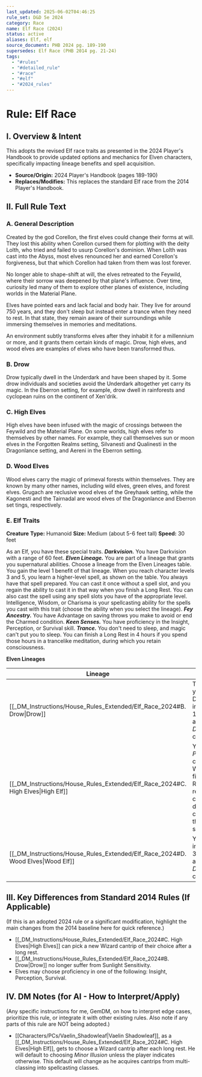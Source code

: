 ```yaml
---
last_updated: 2025-06-02T04:46:25
rule_set: D&D 5e 2024
category: Race
name: Elf Race (2024)
status: active
aliases: Elf, elf
source_document: PHB 2024 pg. 189-190
supersedes: Elf Race (PHB 2014 pg. 21-24)
tags:
  - "#rules"
  - "#detailed_rule"
  - "#race"
  - "#elf"
  - "#2024_rules"
---
```

# Rule: Elf Race

## I. Overview & Intent
This adopts the revised Elf race traits as presented in the 2024 Player's Handbook to provide updated options and mechanics for Elven characters, specifically impacting lineage benefits and spell acquisition.
* **Source/Origin:** 2024 Player's Handbook (pages 189-190)
* **Replaces/Modifies:** This replaces the standard Elf race from the 2014 Player's Handbook.

## II. Full Rule Text

### A. General Description
Created by the god Corellon, the first elves could change their forms at will. They lost this ability when Corellon cursed them for plotting with the deity Lolth, who tried and failed to usurp Corellon's dominion. When Lolth was cast into the Abyss, most elves renounced her and earned Corellon's forgiveness, but that which Corellon had taken from them was lost forever.

No longer able to shape-shift at will, the elves retreated to the Feywild, where their sorrow was deepened by that plane's influence. Over time, curiosity led many of them to explore other planes of existence, including worlds in the Material Plane.

Elves have pointed ears and lack facial and body hair. They live for around 750 years, and they don't sleep but instead enter a trance when they need to rest. In that state, they remain aware of their surroundings while immersing themselves in memories and meditations.

An environment subtly transforms elves after they inhabit it for a millennium or more, and it grants them certain kinds of magic. Drow, high elves, and wood elves are examples of elves who have been transformed thus.

### B. Drow
Drow typically dwell in the Underdark and have been shaped by it. Some drow individuals and societies avoid the Underdark altogether yet carry its magic. In the Eberron setting, for example, drow dwell in rainforests and cyclopean ruins on the continent of Xen'drik.

### C. High Elves
High elves have been infused with the magic of crossings between the Feywild and the Material Plane. On some worlds, high elves refer to themselves by other names. For example, they call themselves sun or moon elves in the Forgotten Realms setting, Silvanesti and Qualinesti in the Dragonlance setting, and Aereni in the Eberron setting.

### D. Wood Elves
Wood elves carry the magic of primeval forests within themselves. They are known by many other names, including wild elves, green elves, and forest elves. Grugach are reclusive wood elves of the Greyhawk setting, while the Kagonesti and the Tairnadal are wood elves of the Dragonlance and Eberron set tings, respectively.

### E. Elf Traits

**Creature** **Type:** Humanoid
**Size:** Medium (about 5-6 feet tall)
**Speed:** 30 feet

As an Elf, you have these special traits.
**_Darkvision._** You have Darkvision with a range of 60 feet.
**_Elven Lineage._** You are part of a lineage that grants you supernatural abilities. Choose a lineage from the Elven Lineages table. You gain the level 1 benefit of that lineage. When you reach character levels 3 and 5, you learn a higher-level spell, as shown on the table. You always have that spell prepared. You can cast it once without a spell slot, and you regain the ability to cast it in that way when you finish a Long Rest. You can also cast the spell using any spell slots you have of the appropriate level. Intelligence, Wisdom, or Charisma is your spellcasting ability for the spells you cast with this trait (choose the ability when you select the lineage).
**_Fey Ancestry._** You have Advantage on saving throws you make to avoid or end the Charmed condition.
**_Keen Senses._** You have proficiency in the Insight, Perception, or Survival skill.
**_Trance._** You don't need to sleep, and magic can't put you to sleep. You can finish a Long Rest in 4 hours if you spend those hours in a trancelike meditation, during which you retain consciousness.

**Elven Lineages**

| Lineage | Level 1 | Level 3 | Level 5 |
|---|---|---|---|
| [[_DM_Instructions/House_Rules_Extended/Elf_Race_2024#B. Drow\|Drow]] | The range of your Darkvision increases to 120 feet. You also know the _Dancing Lights_ cantrip | _Faerie Fire_ | _Darkness_ |
| [[_DM_Instructions/House_Rules_Extended/Elf_Race_2024#C. High Elves\|High Elf]] | You know the _Prestidigitation_ cantrip. Whenever you finish a Long Rest, you can replace that cantrip with a different cantrip from the Wizard spell list. | _Detect Magic_ | _Misty Step_ |
| [[_DM_Instructions/House_Rules_Extended/Elf_Race_2024#D. Wood Elves\|Wood Elf]] | Your Speed increases to 35 feet. You also know the _Druidcraft_ cantrip. | _Longstrider_ | _Pass without Trace_ |

## III. Key Differences from Standard 2014 Rules (If Applicable)
(If this is an adopted 2024 rule or a significant modification, highlight the main changes from the 2014 baseline here for quick reference.)
* [[_DM_Instructions/House_Rules_Extended/Elf_Race_2024#C. High Elves|High Elves]] can pick a new Wizard cantrip of their choice after a long rest.
* [[_DM_Instructions/House_Rules_Extended/Elf_Race_2024#B. Drow|Drow]] no longer suffer from Sunlight Sensitivity.
* Elves may choose proficiency in one of the following: Insight, Perception, Survival.

## IV. DM Notes (for AI - How to Interpret/Apply)
(Any specific instructions for me, GemDM, on how to interpret edge cases, prioritize this rule, or integrate it with other existing rules. Also note if any parts of this rule are NOT being adopted.)
* [[Characters/PCs/Vaelin_Shadowleaf|Vaelin Shadowleaf]], as a [[_DM_Instructions/House_Rules_Extended/Elf_Race_2024#C. High Elves|High Elf]], gets to choose a Wizard cantrip after each long rest. He will default to choosing _Minor Illusion_ unless the player indicates otherwise. This default will change as he acquires cantrips from multi-classing into spellcasting classes.